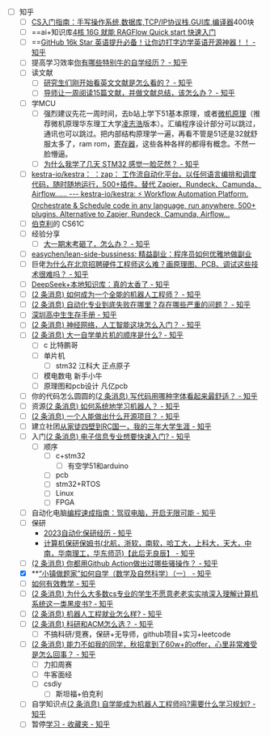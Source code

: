 * [ ] 知乎
	* [ ] [CS入门指南：手写操作系统,数据库,TCP/IP协议栈,GUI库,编译器](https://csprimer.net/)400块
	* [ ] ==ai+知识库[4核 16G 就能 RAGFlow Quick start 快速入门](https://mp.weixin.qq.com/s?__biz=MzkyNDYyODg0MQ==&mid=2247485121&idx=1&sn=97093dfe7da78fb786bb999a284ee1fc&chksm=c1d3a4c7f6a42dd1df4cb4de4c057671d57274480eac57e61b4f6bae86aef03ff26bf23ffdd6&scene=21#wechat_redirect)
	* [ ] ==[GitHub 16k Star 英语提升必备！让你边打字边学英语开源神器！！ - 知乎](https://zhuanlan.zhihu.com/p/18113969105)
	- [ ] 提高学习效率[你有哪些特别牛的自学经历？ - 知乎](https://www.zhihu.com/question/55049980/answer/3576791962)
	- [ ] 读文献
		- [ ] [研究生们刚开始看英文文献是怎么看的？ - 知乎](https://www.zhihu.com/question/345516318/answer/2236474930)
		- [ ] [导师让一周阅读15篇文献，并做文献总结，该怎么办？ - 知乎](https://www.zhihu.com/question/559766828/answer/3359125143)
	- [ ] 学MCU
		- [ ] 强烈建议先花一周时间，去b站上学下51基本原理，或者[微机原理](https://zhida.zhihu.com/search?content_id=572225859&content_type=Answer&match_order=1&q=%E5%BE%AE%E6%9C%BA%E5%8E%9F%E7%90%86&zhida_source=entity)（推荐微机原理华东理工大学[凌志浩](https://zhida.zhihu.com/search?content_id=572225859&content_type=Answer&match_order=1&q=%E5%87%8C%E5%BF%97%E6%B5%A9&zhida_source=entity)版本）。汇编程序设计部分可以跳过，通讯也可以跳过。把内部结构原理学一遍，再看不管是51还是32就舒服太多了，ram rom，[寄存器](https://zhida.zhihu.com/search?content_id=572225859&content_type=Answer&match_order=1&q=%E5%AF%84%E5%AD%98%E5%99%A8&zhida_source=entity)，这些各种各样的都得有概念。不然一脸懵逼。
		- [ ] [为什么我学了几天 STM32 感觉一脸茫然？ - 知乎](https://www.zhihu.com/question/443062080/answer/35024635973)
	- [ ] [kestra-io/kestra： ：zap： 工作流自动化平台。以任何语言编排和调度代码，随时随地运行，500+插件。替代 Zapier、Rundeck、Camunda、Airflow...... --- kestra-io/kestra: :zap: Workflow Automation Platform. Orchestrate & Schedule code in any language, run anywhere, 500+ plugins. Alternative to Zapier, Rundeck, Camunda, Airflow...](https://github.com/kestra-io/kestra)
	- [ ] [伯克利](https://zhida.zhihu.com/search?content_id=584196163&content_type=Answer&match_order=1&q=%E4%BC%AF%E5%85%8B%E5%88%A9&zhida_source=entity)的 CS61C
	- [ ] 经验分享
		- [ ] [大一期末考砸了，怎么办？ - 知乎](https://www.zhihu.com/question/435842505/answer/1651106507)
	- [ ] [easychen/lean-side-bussiness: 精益副业：程序员如何优雅地做副业](https://github.com/easychen/lean-side-bussiness)
	- [ ] 巨佬[为什么在北京招聘硬件工程师这么难？画原理图、PCB、调试这些技术很难吗？ - 知乎](https://www.zhihu.com/question/636735552/answer/3468406876)
	- [ ] [DeepSeek+本地知识库：真的太香了 - 知乎](https://zhuanlan.zhihu.com/p/21686575807)
	- [ ] [(2 条消息) 如何成为一个全能的机器人工程师？ - 知乎](https://www.zhihu.com/question/537101114/answer/93427995195)
	- [ ] [(2 条消息) 自动化专业到底失败在哪里？存在哪些严重的问题？ - 知乎](https://www.zhihu.com/question/36653708/answer/485280946)
	- [ ] [深圳高中生生存手册 - 知乎](https://zhuanlan.zhihu.com/p/21068851124)
	- [ ] [(2 条消息) 神经网络，人工智能这块怎么入门？ - 知乎](https://www.zhihu.com/question/31497611/answer/2895857361)
	- [ ] [(2 条消息) 大一自学单片机的顺序是什么? - 知乎](https://www.zhihu.com/question/10632138087/answer/90313072119)
		- [ ] c 比特鹏哥
		- [ ] 单片机 
			- [ ] stm32 江科大 正点原子
		- [ ] 模电数电 新手小牛
		- [ ] 原理图和pcb设计 凡亿pcb
	- [ ] 你的代码怎么圆圆的[(2 条消息) 写代码用哪种字体看起来最舒适？ - 知乎](https://www.zhihu.com/question/32058777/answer/89025486145)
	- [ ] 资源[(2 条消息) 如何系统地学习机器人？ - 知乎](https://www.zhihu.com/question/22390802/answer/973795329)
	- [ ] [(2 条消息) 一个人能做出什么开源项目？ - 知乎](https://www.zhihu.com/question/47684138/answer/59373763084)
	- [ ] 建立社团[从家徒四壁到RC国一，我的三年大学生涯 - 知乎](https://zhuanlan.zhihu.com/p/713781508)
	- [ ] 入门[(2 条消息) 电子信息专业想要快速入门? - 知乎](https://www.zhihu.com/question/635108623/answer/3327378608)
		- [ ] 顺序
			- [ ] c+stm32
				- [ ] 有空学51和arduino
			- [ ] pcb
			- [ ] stm32+RTOS
			- [ ] Linux
			- [ ] FPGA
	- [ ] 自动化电脑[编程速成指南：驾驭电脑，开启无限可能 - 知乎](https://zhuanlan.zhihu.com/p/20338308286)
	- [ ] 保研
		- [2023自动化保研经历 - 知乎](https://zhuanlan.zhihu.com/p/568324734)
		- [计算机保研保姆书(北航，浙软，南软，哈工大，上科大，天大，中南，华南理工，华东师范)【此后无良辰】 - 知乎](https://zhuanlan.zhihu.com/p/578129362)
	- [ ]  [(2 条消息) 你都用Github Action做出过哪些骚操作？ - 知乎](https://www.zhihu.com/question/9592632820/answer/83526763897)
	- [x] **[“小镇做题家”如何自学（数学及自然科学）（一） - 知乎](https://zhuanlan.zhihu.com/p/8050878695)
	- [ ] [如何有效教学 - 知乎](https://zhuanlan.zhihu.com/p/19422901183)
	- [ ] [(2 条消息) 为什么大多数cs专业的学生不愿意老老实实啃深入理解计算机系统这一类黑皮书? - 知乎](https://www.zhihu.com/question/352213141/answer/3390643493)
	- [ ] [(2 条消息) 机器人工程就业怎么样? - 知乎](https://www.zhihu.com/question/547310144/answer/3252297731)
	- [ ] [(2 条消息) 科研和ACM怎么选？ - 知乎](https://www.zhihu.com/question/353033414/answer/876688841)
		- [ ] 不搞科研/竞赛，保研+无导师，github项目+实习+leetcode
	- [ ] [(2 条消息) 能力不如我的同学，秋招拿到了60w+的offer，心里非常难受是怎么回事？ - 知乎](https://www.zhihu.com/question/496689201/answer/2257222872)
		- [ ] 力扣周赛
		- [ ] 牛客面经
		- [ ] csdiy
			- [ ] 斯坦福+伯克利
	- [ ] 自学知识点[(2 条消息) 自学能成为机器人工程师吗?需要什么学习规划? - 知乎](https://www.zhihu.com/question/587974540/answer/2929581241)
	- [ ] 暂停[学习 - 收藏夹 - 知乎](https://www.zhihu.com/collection/971571946?page=3)